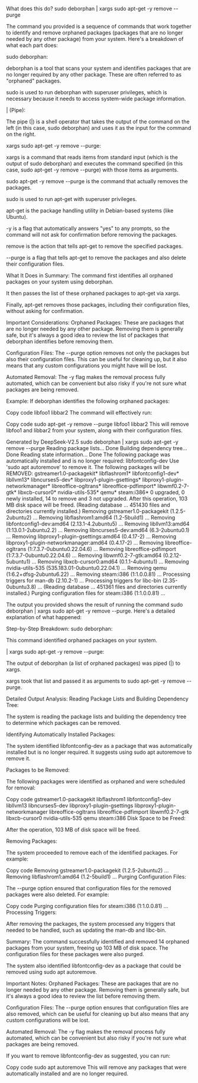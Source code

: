 What does this do? sudo deborphan | xargs sudo apt-get -y remove --purge

The command you provided is a sequence of commands that work together to identify and remove orphaned packages (packages that are no longer needed by any other package) from your system. Here's a breakdown of what each part does:

sudo deborphan:

deborphan is a tool that scans your system and identifies packages that are no longer required by any other package. These are often referred to as "orphaned" packages.

sudo is used to run deborphan with superuser privileges, which is necessary because it needs to access system-wide package information.

| (Pipe):

The pipe (|) is a shell operator that takes the output of the command on the left (in this case, sudo deborphan) and uses it as the input for the command on the right.

xargs sudo apt-get -y remove --purge:

xargs is a command that reads items from standard input (which is the output of sudo deborphan) and executes the command specified (in this case, sudo apt-get -y remove --purge) with those items as arguments.

sudo apt-get -y remove --purge is the command that actually removes the packages.

sudo is used to run apt-get with superuser privileges.

apt-get is the package handling utility in Debian-based systems (like Ubuntu).

-y is a flag that automatically answers "yes" to any prompts, so the command will not ask for confirmation before removing the packages.

remove is the action that tells apt-get to remove the specified packages.

--purge is a flag that tells apt-get to remove the packages and also delete their configuration files.

What It Does in Summary:
The command first identifies all orphaned packages on your system using deborphan.

It then passes the list of these orphaned packages to apt-get via xargs.

Finally, apt-get removes those packages, including their configuration files, without asking for confirmation.

Important Considerations:
Orphaned Packages: These are packages that are no longer needed by any other package. Removing them is generally safe, but it's always a good idea to review the list of packages that deborphan identifies before removing them.

Configuration Files: The --purge option removes not only the packages but also their configuration files. This can be useful for cleaning up, but it also means that any custom configurations you might have will be lost.

Automated Removal: The -y flag makes the removal process fully automated, which can be convenient but also risky if you're not sure what packages are being removed.

Example:
If deborphan identifies the following orphaned packages:

Copy code
libfoo1
libbar2
The command will effectively run:

Copy code
sudo apt-get -y remove --purge libfoo1 libbar2
This will remove libfoo1 and libbar2 from your system, along with their configuration files.

Generated by DeepSeek-V2.5
sudo deborphan | xargs sudo apt-get -y remove --purge
Reading package lists... Done
Building dependency tree... Done
Reading state information... Done
The following package was automatically installed and is no longer required:
  libfontconfig-dev
Use 'sudo apt autoremove' to remove it.
The following packages will be REMOVED:
  gstreamer1.0-packagekit* libflashrom1* libfontconfig1-dev* libllvm13* libncurses5-dev* libproxy1-plugin-gsettings* libproxy1-plugin-networkmanager* libreoffice-ogltrans* libreoffice-pdfimport* libwmf0.2-7-gtk* libxcb-cursor0* nvidia-utils-535* qemu* steam:i386*
0 upgraded, 0 newly installed, 14 to remove and 3 not upgraded.
After this operation, 103 MB disk space will be freed.
(Reading database ... 451430 files and directories currently installed.)
Removing gstreamer1.0-packagekit (1.2.5-2ubuntu2) ...
Removing libflashrom1:amd64 (1.2-5build1) ...
Removing libfontconfig1-dev:amd64 (2.13.1-4.2ubuntu5) ...
Removing libllvm13:amd64 (1:13.0.1-2ubuntu2.2) ...
Removing libncurses5-dev:amd64 (6.3-2ubuntu0.1) ...
Removing libproxy1-plugin-gsettings:amd64 (0.4.17-2) ...
Removing libproxy1-plugin-networkmanager:amd64 (0.4.17-2) ...
Removing libreoffice-ogltrans (1:7.3.7-0ubuntu0.22.04.6) ...
Removing libreoffice-pdfimport (1:7.3.7-0ubuntu0.22.04.6) ...
Removing libwmf0.2-7-gtk:amd64 (0.2.12-5ubuntu1) ...
Removing libxcb-cursor0:amd64 (0.1.1-4ubuntu1) ...
Removing nvidia-utils-535 (535.183.01-0ubuntu0.22.04.1) ...
Removing qemu (1:6.2+dfsg-2ubuntu6.22) ...
Removing steam:i386 (1:1.0.0.81) ...
Processing triggers for man-db (2.10.2-1) ...
Processing triggers for libc-bin (2.35-0ubuntu3.8) ...
(Reading database ... 451361 files and directories currently installed.)
Purging configuration files for steam:i386 (1:1.0.0.81) ...

The output you provided shows the result of running the command sudo deborphan | xargs sudo apt-get -y remove --purge. Here's a detailed explanation of what happened:

Step-by-Step Breakdown:
sudo deborphan:

This command identified orphaned packages on your system.

| xargs sudo apt-get -y remove --purge:

The output of deborphan (a list of orphaned packages) was piped (|) to xargs.

xargs took that list and passed it as arguments to sudo apt-get -y remove --purge.

Detailed Output Analysis:
Reading Package Lists and Building Dependency Tree:

The system is reading the package lists and building the dependency tree to determine which packages can be removed.

Identifying Automatically Installed Packages:

The system identified libfontconfig-dev as a package that was automatically installed but is no longer required. It suggests using sudo apt autoremove to remove it.

Packages to be Removed:

The following packages were identified as orphaned and were scheduled for removal:

Copy code
gstreamer1.0-packagekit
libflashrom1
libfontconfig1-dev
libllvm13
libncurses5-dev
libproxy1-plugin-gsettings
libproxy1-plugin-networkmanager
libreoffice-ogltrans
libreoffice-pdfimport
libwmf0.2-7-gtk
libxcb-cursor0
nvidia-utils-535
qemu
steam:i386
Disk Space to be Freed:

After the operation, 103 MB of disk space will be freed.

Removing Packages:

The system proceeded to remove each of the identified packages. For example:

Copy code
Removing gstreamer1.0-packagekit (1.2.5-2ubuntu2) ...
Removing libflashrom1:amd64 (1.2-5build1) ...
Purging Configuration Files:

The --purge option ensured that configuration files for the removed packages were also deleted. For example:

Copy code
Purging configuration files for steam:i386 (1:1.0.0.81) ...
Processing Triggers:

After removing the packages, the system processed any triggers that needed to be handled, such as updating the man-db and libc-bin.

Summary:
The command successfully identified and removed 14 orphaned packages from your system, freeing up 103 MB of disk space. The configuration files for these packages were also purged.

The system also identified libfontconfig-dev as a package that could be removed using sudo apt autoremove.

Important Notes:
Orphaned Packages: These are packages that are no longer needed by any other package. Removing them is generally safe, but it's always a good idea to review the list before removing them.

Configuration Files: The --purge option ensures that configuration files are also removed, which can be useful for cleaning up but also means that any custom configurations will be lost.

Automated Removal: The -y flag makes the removal process fully automated, which can be convenient but also risky if you're not sure what packages are being removed.

If you want to remove libfontconfig-dev as suggested, you can run:

Copy code
sudo apt autoremove
This will remove any packages that were automatically installed and are no longer required.
